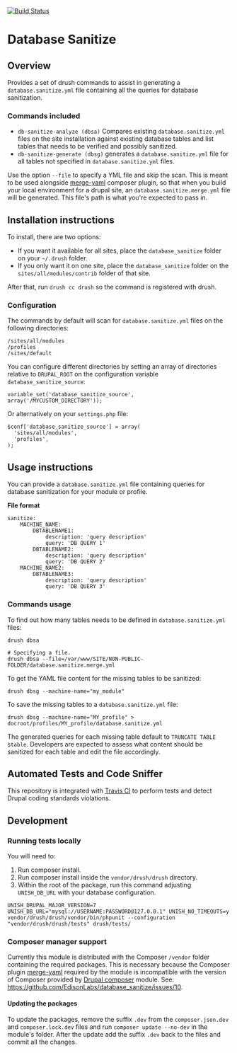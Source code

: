 [![Build Status](https://travis-ci.com/EdisonLabs/database_sanitize.svg?branch=7.x-1.x)](https://travis-ci.com/EdisonLabs/database_sanitize)

# Database Sanitize

## Overview
Provides a set of drush commands to assist in generating a `database.sanitize.yml` file containing all the queries for database sanitization.

### Commands included
- `db-sanitize-analyze (dbsa)` Compares existing `database.sanitize.yml` files on the site installation against existing database tables and list tables that needs to be verified and possibly sanitized.
- `db-sanitize-generate (dbsg)` generates a `database.sanitize.yml` file for all tables not specified in `database.sanitize.yml` files.

Use the option `--file` to specify a YML file and skip the scan.
This is meant to be used alongside [merge-yaml](https://github.com/EdisonLabs/merge-yaml) composer plugin, so that when you build your local environment for a drupal site, an `database.sanitize.merge.yml` file will be generated. This file's path is what you're expected to pass in.

## Installation instructions
To install, there are two options:
- If you want it available for all sites, place the `database_sanitize` folder on your `~/.drush` folder.
- If you only want it on one site, place the `database_sanitize` folder on the `sites/all/modules/contrib` folder of that site.

After that, run `drush cc drush` so the command is registered with drush.

### Configuration
The commands by default will scan for `database.sanitize.yml` files on the following directories:
```
/sites/all/modules
/profiles
/sites/default
```
You can configure different directories by setting an array of directories relative to `DRUPAL_ROOT` on the configuration variable `database_sanitize_source`:
```
variable_set('database_sanitize_source', array('/MYCUSTOM_DIRECTORY'));
```
Or alternatively on your `settings.php` file:
```
$conf['database_sanitize_source'] = array(
  'sites/all/modules',
  'profiles',
);
```

## Usage instructions
You can provide a `database.sanitize.yml` file containing queries for database sanitization for your module or profile.

__File format__
```
sanitize:
    MACHINE_NAME:
        DBTABLENAME1:
            description: 'query description'
            query: 'DB QUERY 1'
        DBTABLENAME2:
            description: 'query description'
            query: 'DB QUERY 2'
    MACHINE_NAME2:
        DBTABLENAME3:
            description: 'query description'
            query: 'DB QUERY 3'
```

### Commands usage
To find out how many tables needs to be defined in `database.sanitize.yml` files:
```
drush dbsa
```
```
# Specifying a file.
drush dbsa --file=/var/www/SITE/NON-PUBLIC-FOLDER/database.sanitize.merge.yml
```
To get the YAML file content for the missing tables to be sanitized:
```
drush dbsg --machine-name="my_module"
```
To save the missing tables to a `database.sanitize.yml` file:
```
drush dbsg --machine-name="MY_profile" > docroot/profiles/MY_profile/database.sanitize.yml
```
The generated queries for each missing table default to `TRUNCATE TABLE $table`. Developers are expected to assess what content should be sanitized for each table and edit the file accordingly.

## Automated Tests and Code Sniffer
This repository is integrated with [Travis CI](https://travis-ci.com/EdisonLabs/database_sanitize) to perform tests and detect Drupal coding standards violations.

## Development
### Running tests locally
You will need to:
1. Run composer install.
2. Run composer install inside the `vendor/drush/drush` directory.
3. Within the root of the package, run this command adjusting `UNISH_DB_URL` with your database configuration.
```
UNISH_DRUPAL_MAJOR_VERSION=7 UNISH_DB_URL="mysql://USERNAME:PASSWORD@127.0.0.1" UNISH_NO_TIMEOUTS=y vendor/drush/drush/vendor/bin/phpunit --configuration "vendor/drush/drush/tests" drush/tests/
```

### Composer manager support
Currently this module is distributed with the Composer `/vendor` folder containing the required packages.
This is necessary because the Composer plugin [merge-yaml](https://github.com/EdisonLabs/merge-yaml) required by the module is incompatible with the version of Composer provided by [Drupal composer](https://www.drupal.org/project/composer) module.
See: https://github.com/EdisonLabs/database_sanitize/issues/10.

#### Updating the packages
To update the packages, remove the suffix `.dev` from the `composer.json.dev` and `composer.lock.dev` files and run `composer update --no-dev` in the module's folder. After the update add the suffix `.dev` back to the files and commit all the changes.

